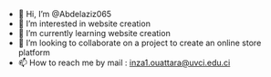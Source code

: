 - 👋 Hi, I’m @Abdelaziz065
- 👀 I’m interested in website creation
- 🌱 I’m currently learning website creation
- 💞️ I’m looking to collaborate on a project to create an online store platform
- 📫 How to reach me by mail : inza1.ouattara@uvci.edu.ci

<!---
Abdelaziz065/Abdelaziz065 is a ✨ special ✨ repository because its `README.md` (this file) appears on your GitHub profile.
You can click the Preview link to take a look at your changes.
--->
